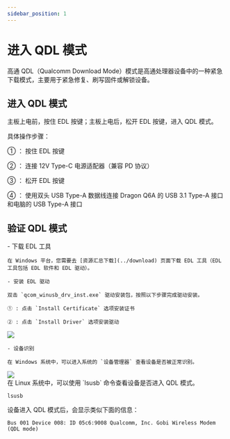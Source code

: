 ```yaml
---
sidebar_position: 1
---
```


# 进入 QDL 模式

高通 QDL（Qualcomm Download Mode）模式是高通处理器设备中的一种紧急下载模式，主要用于紧急修复、刷写固件或解锁设备。

## 进入 QDL 模式

主板上电前，按住 EDL 按键；主板上电后，松开 EDL 按键，进入 QDL 模式。

具体操作步骤：

① ： 按住 EDL 按键

② ： 连接 12V Type-C 电源适配器（兼容 PD 协议）

③ ： 松开 EDL 按键

④ ： 使用双头 USB Type-A 数据线连接 Dragon Q6A 的 USB 3.1 Type-A 接口和电脑的 USB Type-A 接口

## 验证 QDL 模式

<Tabs queryString = "qdlplatform">
  <TabItem value="Windows" label="Windows" default>
    - 下载 EDL 工具

    在 Windows 平台，您需要去 [资源汇总下载](../download) 页面下载 EDL 工具（EDL 工具包括 EDL 软件和 EDL 驱动）。

    - 安装 EDL 驱动

    双击 `qcom_winusb_drv_inst.exe` 驱动安装包，按照以下步骤完成驱动安装。

    ① : 点击 `Install Certificate` 选项安装证书

    ② : 点击 `Install Driver` 选项安装驱动

<div style={{textAlign: 'center'}}>
   <img src="/img/dragon/q6a/q6a_edl_driver.webp" style={{width: '50%', maxWidth: '1200px'}} />
</div>

    - 设备识别

    在 Windows 系统中，可以进入系统的 `设备管理器` 查看设备是否被正常识别。

<div style={{textAlign: 'center'}}>
   <img src="/img/dragon/q6a/q6a_device_manager.webp" style={{width: '100%', maxWidth: '1200px'}} />
</div>

  </TabItem>
  <TabItem value="Linux" label="Linux">
  在 Linux 系统中，可以使用 `lsusb` 命令查看设备是否进入 QDL 模式。

  <NewCodeBlock tip="Linux$" type="host">

```
lsusb
```

  </NewCodeBlock>

设备进入 QDL 模式后，会显示类似下面的信息：

```
Bus 001 Device 008: ID 05c6:9008 Qualcomm, Inc. Gobi Wireless Modem (QDL mode)
```

  </TabItem>
</Tabs>
